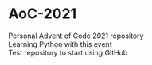 # AoC-2021
Personal Advent of Code 2021 repository <br />
Learning Python with this event <br />
Test repository to start using GitHub
